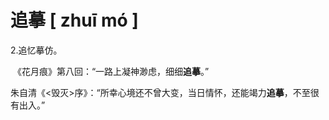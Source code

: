 # 追摹    [ zhuī mó ]

2.追忆摹仿。

​	《花月痕》第八回：“一路上凝神渺虑，细细**追摹**。”

​	 朱自清《<毁灭>序》：“所幸心境还不曾大变，当日情怀，还能竭力**追摹**，不至很有出入。”